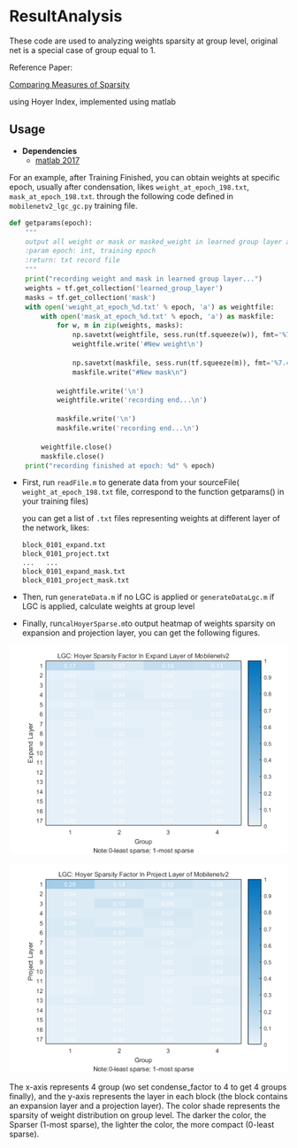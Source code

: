 # ResultAnalysis

These code are used to analyzing weights sparsity at group level, original net is a special case of group equal to 1.

Reference Paper:

[Comparing Measures of Sparsity](https://arxiv.org/abs/0811.4706)

using Hoyer Index, implemented using matlab

## Usage

* **Dependencies**
  * [matlab 2017](https://ww2.mathworks.cn/products/matlab.html?requestedDomain=zh)

For an example, after Training Finished, you can obtain weights at specific epoch, usually after condensation, likes `weight_at_epoch_198.txt`, `mask_at_epoch_198.txt`. through the following code defined in `mobilenetv2_lgc_gc.py` training file.

```python
def getparams(epoch):
    """
    output all weight or mask or masked_weight in learned group layer at specific epoch
    :param epoch: int, training epoch
    :return: txt record file
    """
    print("recording weight and mask in learned group layer...")
    weights = tf.get_collection('learned_group_layer')
    masks = tf.get_collection('mask')
    with open('weight_at_epoch_%d.txt' % epoch, 'a') as weightfile:
        with open('mask_at_epoch_%d.txt' % epoch, 'a') as maskfile:
            for w, m in zip(weights, masks):
                np.savetxt(weightfile, sess.run(tf.squeeze(w)), fmt='%7.4f')
                weightfile.write('#New weight\n')

                np.savetxt(maskfile, sess.run(tf.squeeze(m)), fmt='%7.4f')
                maskfile.write("#New mask\n")

            weightfile.write('\n')
            weightfile.write('recording end...\n')

            maskfile.write('\n')
            maskfile.write('recording end...\n')

        weightfile.close()
        maskfile.close()
    print("recording finished at epoch: %d" % epoch)
```

* First, run `readFile.m` to generate data from your sourceFile(` weight_at_epoch_198.txt` file, correspond to the function getparams() in your training files)

  you can get a list of `.txt` files representing weights at different layer of the network, likes:

  ```
  block_0101_expand.txt
  block_0101_project.txt
  ...	...
  block_0101_expand_mask.txt
  block_0101_project_mask.txt
  ```

* Then, run `generateData.m` if no LGC is applied or `generateDataLgc.m` if LGC is applied, calculate weights at group level

* Finally, run` calHoyerSparse.m `to output heatmap of weights sparsity on expansion and projection layer, you can get the following figures.

![ExpansionWeightSparsity](./image/ExpansionWeightSparsity.PNG)

![ProjectionWeightSparsity](./image/ProjectionWeightSparsity.PNG)

The x-axis represents 4 group (wo set condense_factor to 4 to get 4 groups finally), and the y-axis represents the layer in each block (the block contains an expansion layer and a projection layer). The color shade represents the sparsity of weight distribution on group level. The darker the color, the Sparser (1-most sparse), the lighter the color, the more compact (0-least sparse).